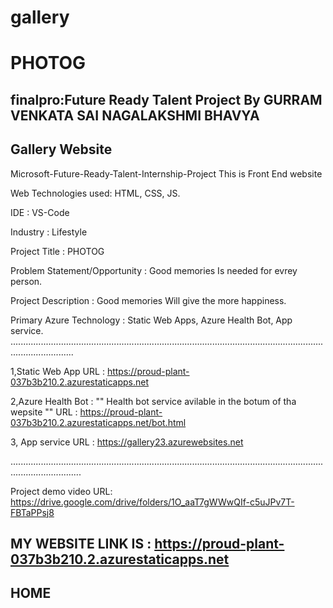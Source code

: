 # gallery
# PHOTOG
## finalpro:Future Ready Talent Project By GURRAM VENKATA SAI NAGALAKSHMI BHAVYA
##   Gallery Website

Microsoft-Future-Ready-Talent-Internship-Project This is Front End website

Web Technologies used: HTML, CSS, JS.

IDE           : VS-Code

Industry      : Lifestyle

Project Title : PHOTOG

Problem Statement/Opportunity : Good  memories  Is needed for evrey person.

Project Description           :  Good  memories  Will give the more happiness.

Primary Azure Technology      :  Static Web Apps, Azure Health Bot, App service.
.....................................................................................................................................................

1,Static Web App URL :  https://proud-plant-037b3b210.2.azurestaticapps.net

2,Azure Health Bot : "" Health bot service avilable in the botum of tha wepsite "" URL :  https://proud-plant-037b3b210.2.azurestaticapps.net/bot.html

3, App service URL : https://gallery23.azurewebsites.net

........................................................................................................................................................

Project demo video URL: https://drive.google.com/drive/folders/1O_aaT7gWWwQIf-c5uJPv7T-FBTaPPsj8

## MY WEBSITE LINK IS :  https://proud-plant-037b3b210.2.azurestaticapps.net

## HOME
